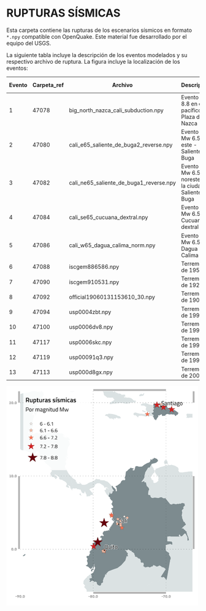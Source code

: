 # RUPTURAS SÍSMICAS

Esta carpeta contiene las rupturas de los escenarios sísmicos en formato `*.npy` compatible con OpenQuake.
Este material fue desarrollado por el equipo del USGS.

La siguiente tabla incluye la descripción de los eventos modelados y su respectivo archivo de ruptura. La figura incluye la localización de los eventos:

| Evento | Carpeta_ref | Archivo                                 | Descripción                                                 | Magnitud (Mw) | Profundiad (km) |
|--------|-------------|-----------------------------------------|-------------------------------------------------------------|---------------|-----------------|
|   1    |    47078    | big_north_nazca_cali_subduction.npy     | Evento Mw 8.8 en el pacífico - Plaza de Nazca               |      8.8      |        22       |
|   2    |    47080    | cali_e65_saliente_de_buga2_reverse.npy  | Evento de Mw 6.5 al este - Saliente de Buga                 |      6.5      |        10       |
|   3    |    47082    | cali_ne65_saliente_de_buga1_reverse.npy | Evento de Mw 6.5 al noreste de la ciudad - Saliente de Buga |      6.5      |        10       |
|   4    |    47084    | cali_se65_cucuana_dextral.npy           | Evento de Mw 6.5 - Cucuana dextral                          |      6.5      |        10       |
|   5    |    47086    | cali_w65_dagua_calima_norm.npy          | Evento de Mw 6.5 - Dagua Calima                             |      6.5      |        10       |
|   6    |    47088    | iscgem886586.npy                        | Terremoto de 1957                                           |      6.1      |        52       |
|   7    |    47090    | iscgem910531.npy                        | Terremoto de 1925                                           |      6.3      |        15       |
|   8    |    47092    | official19060131153610_30.npy           | Terremoto de 1906                                           |      8.8      |        20       |
|   9    |    47094    | usp0004zbt.npy                          | Terremoto de 1991                                           |      7.2      |        21       |
|   10   |    47100    | usp0006dv8.npy                          | Terremoto de 1994                                           |      6.8      |        12       |
|   11   |    47117    | usp0006skc.npy                          | Terremoto de 1995                                           |      6.4      |        73       |
|   12   |    47119    | usp00091q3.npy                          | Terremoto de 1999                                           |      6.1      |        52       |
|   13   |    47113    | usp000d8gx.npy                          | Terremoto de 2004                                           |      7.2      |        15       |

<p align="left">
  <img src="./epicenter_location.png" alt="epicenter_location" width="500">
</p>
